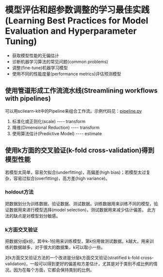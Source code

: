 # 模型评估和超参数调整的学习最佳实践(Learning Best Practices for Model Evaluation and Hyperparameter Tuning)

- 获取模型性能的无偏估计
- 诊断机器学习算法的常见问题(common problems)
- 调整(fine-tune)机器学习模型
- 使用不同的性能度量(performance metrics)评估预测模型

## 使用管道形成工作流流水线(Streamlining workflows with pipelines)

可以用scilearn-kit中的Pipeline来组合工作流。示例代码见：[pipeline.py](pipeline.py)

1. 标准化或正则化(scale)             ---- transform
1. 降维(Dimensional Reduction)     ---- transform
1. 使用算法估计(Predictive Model)    ---- estimate

## 使用k方面的交叉验证(k-fold cross-validation)得到模型性能

若模型太简单，容易欠拟合(underfitting)，高偏差(high bias)；若模型太过复杂，容易过拟合(overfitting)，高方差(high variance)。

### holdout方法

把数据划分为训练数据、验证数据、测试数据。训练数据用来训练不同的模型，验证数据用来进行模型选择(model selection)，测试数据用来减少估计偏差。
此方法的缺点是对模型划分敏感。

### k方面交叉验证

把数据分成k份，其中k-1份用来训练模型，第k份用做测试数据。k越大，用来训练的数据越多，对于很大的数据集，k可以取小一些。

对k方面交叉验证方法的一个改进是分层k方面交叉验证(stratified k-fold cross-validation)，一般可以得到更好的偏差和方差估计，尤其是对于类别不成比例的情况。因为在每个方面，它都会保持类别的比例。

